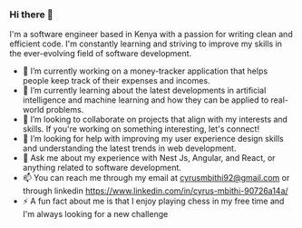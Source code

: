### Hi there 👋
I'm a software engineer based in Kenya with a passion for writing clean and efficient code. I'm constantly learning and striving to improve my skills in the ever-evolving field of software development.
- 🔭 I’m currently working on a money-tracker application that helps people keep track of their expenses and incomes. 
- 🌱 I’m currently learning about the latest developments in artificial intelligence and machine learning and how they can be applied to real-world problems.
- 👯 I’m looking to collaborate on projects that align with my interests and skills. If you're working on something interesting, let's connect!
- 🤔 I’m looking for help with improving my user experience design skills and understanding the latest trends in web development.
- 💬 Ask me about my experience with Nest Js, Angular, and React, or anything related to software development.
- 📫 You can reach me through my email at cyrusmbithi92@gmail.com or through linkedin https://www.linkedin.com/in/cyrus-mbithi-90726a14a/
- ⚡ A fun fact about me is that I enjoy playing chess in my free time and I'm always looking for a new challenge
